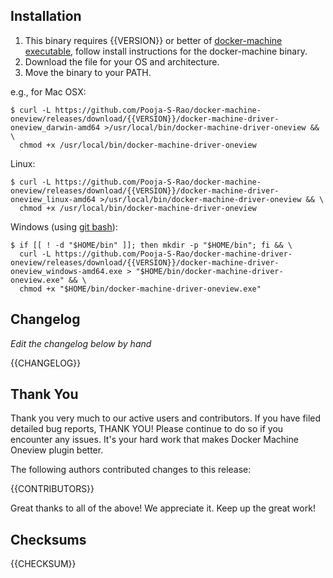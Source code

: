 ## Installation

1. This binary requires {{VERSION}} or better of [docker-machine executable](https://github.com/docker/machine/releases), follow install instructions for the docker-machine binary.
2. Download the file for your OS and architecture.
2. Move the binary to your PATH.

e.g., for Mac OSX:

```console
$ curl -L https://github.com/Pooja-S-Rao/docker-machine-oneview/releases/download/{{VERSION}}/docker-machine-driver-oneview_darwin-amd64 >/usr/local/bin/docker-machine-driver-oneview && \
  chmod +x /usr/local/bin/docker-machine-driver-oneview
```

Linux:

```console
$ curl -L https://github.com/Pooja-S-Rao/docker-machine-oneview/releases/download/{{VERSION}}/docker-machine-driver-oneview_linux-amd64 >/usr/local/bin/docker-machine-driver-oneview && \
  chmod +x /usr/local/bin/docker-machine-driver-oneview
```

Windows (using [git bash](https://git-for-windows.github.io/)):

```console
$ if [[ ! -d "$HOME/bin" ]]; then mkdir -p "$HOME/bin"; fi && \
  curl -L https://github.com/Pooja-S-Rao/docker-machine-driver-oneview/releases/download/{{VERSION}}/docker-machine-driver-oneview_windows-amd64.exe > "$HOME/bin/docker-machine-driver-oneview.exe" && \
  chmod +x "$HOME/bin/docker-machine-driver-oneview.exe"
```

## Changelog

*Edit the changelog below by hand*

{{CHANGELOG}}

## Thank You

Thank you very much to our active users and contributors. If you have filed detailed bug reports, THANK YOU!
Please continue to do so if you encounter any issues. It's your hard work that makes Docker Machine Oneview plugin better.

The following authors contributed changes to this release:

{{CONTRIBUTORS}}

Great thanks to all of the above! We appreciate it. Keep up the great work!

## Checksums

{{CHECKSUM}}
